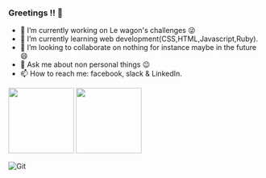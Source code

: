 ### Greetings !! 👋


<!-- **Nuzhah95/Nuzhah95** is a ✨ _special_ ✨ repository because its `README.md` (this file) appears on your GitHub profile.

Here are some ideas to get you started: -->

- 🔭 I’m currently working on Le wagon's challenges 😜
- 🌱 I’m currently learning web development(CSS,HTML,Javascript,Ruby).
- 👯 I’m looking to collaborate on nothing for instance maybe in the future 😄
- 💬 Ask me about non personal things 😉
- 📫 How to reach me: facebook, slack & LinkedIn.

<img align="" height='130px' src="https://github-readme-stats.vercel.app/api/top-langs/?username=Nuzhah95&hide_title=true&layout=compact&bg_color=0,73FA79,73FDFF,7A81FF&theme=graywhite" />

<img align="" height='130px' src="https://github-readme-stats.vercel.app/api?username=Nuzhah95&hide_title=true&show_icons=true&include_all_commits=true&line_height=21&bg_color=0,EC6C6C,FFD479,FFFC79,73FA79&theme=graywhite" />

![Git](https://img.shields.io/badge/-Git-000000?style=flat&logo=git&logoColor=F05032)
<!-- 
⭐️ From [AdamAlston](https://github.com/adamalston)
 -->
